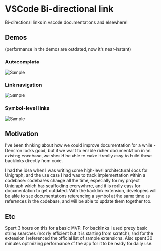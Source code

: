 # VSCode Bi-directional link

Bi-directional links in vscode documentations and elsewhere!

## Demos
(performance in the demos are outdated, now it's near-instant)

### Autocomplete

![Sample](demo2.gif)

### Link navigation

![Sample](demo1.gif)

### Symbol-level links

![Sample](demo3.gif)

## Motivation

I've been thinking about how we could improve documentation for a while - Dendron looks good, but if we want to enable richer
documentation in an existing codebase, we should be able to make it really easy to build these backlinks directly from code.

I had the idea when I was writing some high-level architectural docs for Unigraph, and the use case I had was to track implementation
within a codebase: codebases change all the time, especially for my project Unigraph which has scaffolding everywhere, and it is really
easy for documentation to get outdated. With the backlink extension, developers will be able to see documentations referencing a symbol 
at the same time as references in the codebase, and will be able to update them together too.

## Etc

Spent 3 hours on this for a basic MVP. For backlinks I used pretty basic string searches (not rly efficient but it is starting from scratch), and for the extension I referenced the official list of sample extensions. Also spent 30 minutes optimizing performance of the app for it to be ready for daily use.